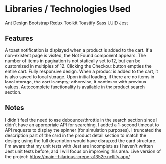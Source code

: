 # Libraries / Technologies Used

Ant Design
Bootstrap
Redux Toolkit
Toastify
Sass
UUID
Jest

## Features

A toast notification is displayed when a product is added to the cart.
If a non-existent page is visited, the Not Found component appears.
The number of items in pagination is not statically set to 12, but can be customized in multiples of 12.
Clicking the Checkout button empties the entire cart.
Fully responsive design.
When a product is added to the cart, it is also saved to local storage.
Upon initial loading, if there are no items in local storage, the cart is empty; otherwise, it continues with previous values.
Autocomplete functionality is available in the product search section.

## Notes
I didn't feel the need to use debounce/throttle in the search section since I didn't have an appropriate API for searching.
I added a 1-second timeout to API requests to display the spinner (for simulation purposes).
I truncated the description part of the card in the product detail section to match the design; using the full description would have disrupted the card structure.
I'm aware that my unit tests with Jest are incomplete as I haven't written Jest unit tests before, and I will focus on improving this area.
Live version of the project: https://main--hilarious-crepe-a1352e.netlify.app/
